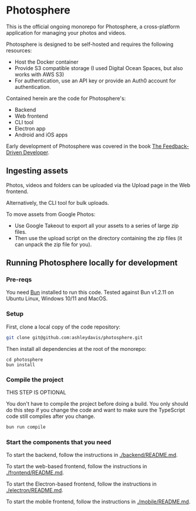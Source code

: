 # Photosphere

This is the official ongoing monorepo for Photosphere, a cross-platform application for managing your photos and videos.

Photosphere is designed to be self-hosted and requires the following resources:
- Host the Docker container
- Provide S3 compatible storage (I used Digital Ocean Spaces, but also works with AWS S3)
- For authentication, use an API key or provide an Auth0 account for authentication.

Contained herein are the code for Photosphere's:
- Backend
- Web frontend
- CLI tool
- Electron app
- Android and iOS apps

Early development of Photosphere was covered in the book [The Feedback-Driven Developer](https://www.manning.com/books/the-feedback-driven-developer).

## Ingesting assets

Photos, videos and folders can be uploaded via the Upload page in the Web frontend.

Alternatively, the CLI tool for bulk uploads.

To move assets from Google Photos:
- Use Google Takeout to export all your assets to a series of large zip files.
- Then use the upload script on the directory containing the zip files (it can unpack the zip file for you).

## Running Photosphere locally for development

### Pre-reqs

You need [Bun](https://bun.sh/docs/installation) installed to run this code. Tested against Bun v1.2.11 on Ubuntu Linux, Windows 10/11 and MacOS.

### Setup

First, clone a local copy of the code repository:

```bash
git clone git@github.com:ashleydavis/photosphere.git
```

Then install all dependencies at the root of the monorepo:

```
cd photosphere
bun install
```

### Compile the project

THIS STEP IS OPTIONAL

You don't have to compile the project before doing a build. You only should do this step if you change the code and want to make sure the TypeScript code still compiles after you change.

```bash
bun run compile
```

### Start the components that you need

To start the backend, follow the instructions in [./backend/README.md](./backend/README.md).

To start the web-based frontend, follow the instructions in [./frontend/README.md](./frontend/README.md).

To start the Electron-based frontend, follow the instructions in [./electron/README.md](./electron/README.md).

To start the mobile frontend, follow the instructions in [./mobile/README.md](./mobile/README.md).







